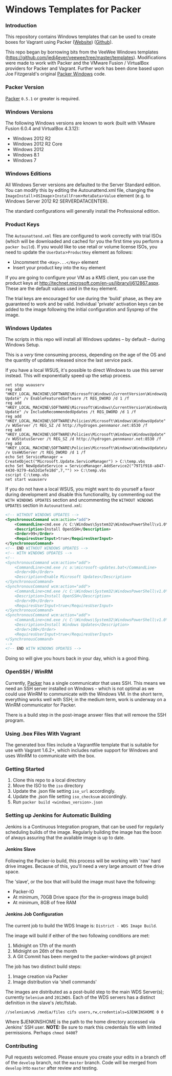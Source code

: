 # Windows Templates for Packer

### Introduction

This repository contains Windows templates that can be used to create boxes for Vagrant using Packer ([Website](http://www.packer.io)) ([Github](http://github.com/mitchellh/packer)).

This repo began by borrowing bits from the VeeWee Windows templates (https://github.com/jedi4ever/veewee/tree/master/templates). Modifications were made to work with Packer and the VMware Fusion / VirtualBox providers for Packer and Vagrant.
Further work has been done based upon Joe Fitzgerald's original [Packer Windows](https://github.com/joefitzgerald/packer-windows) code.

### Packer Version

[Packer](https://github.com/mitchellh/packer/blob/master/CHANGELOG.md) `0.5.1` or greater is required.

### Windows Versions

The following Windows versions are known to work (built with VMware Fusion 6.0.4 and VirtualBox 4.3.12):

 * Windows 2012 R2
 * Windows 2012 R2 Core
 * Windows 2012
 * Windows 8.1
 * Windows 7

### Windows Editions

All Windows Server versions are defaulted to the Server Standard edition. You can modify this by editing the Autounattend.xml file, changing the `ImageInstall`>`OSImage`>`InstallFrom`>`MetaData`>`Value` element (e.g. to Windows Server 2012 R2 SERVERDATACENTER).

The standard configurations will generally install the Professional edition.

### Product Keys

The `Autounattend.xml` files are configured to work correctly with trial ISOs (which will be downloaded and cached for you the first time you perform a `packer build`). If you would like to use retail or volume license ISOs, you need to update the `UserData`>`ProductKey` element as follows:

* Uncomment the `<Key>...</Key>` element
* Insert your product key into the `Key` element

If you are going to configure your VM as a KMS client, you can use the product keys at http://technet.microsoft.com/en-us/library/jj612867.aspx. These are the default values used in the `Key` element.

The trial keys are encouraged for use during the 'build' phase, as they are guaranteed to work and be valid.
Individual 'private' activation keys can be added to the image following the initial configuration and Sysprep of the image.

### Windows Updates

The scripts in this repo will install all Windows updates – by default – during Windows Setup.

This is a _very_ time consuming process, depending on the age of the OS and the quantity of updates released since the last service pack.

If you have a local WSUS, it's possible to direct Windows to use this server instead.
This will exponentially speed up the setup process.

```dosbatch
net stop wuauserv
reg add "HKEY_LOCAL_MACHINE\SOFTWARE\Microsoft\Windows\CurrentVersion\WindowsUpdate\Auto Update" /v EnableFeaturedSoftware /t REG_DWORD /d 1 /f
reg add "HKEY_LOCAL_MACHINE\SOFTWARE\Microsoft\Windows\CurrentVersion\WindowsUpdate\Auto Update" /v IncludeRecommendedUpdates /t REG_DWORD /d 1 /f
reg add "HKEY_LOCAL_MACHINE\SOFTWARE\Policies\Microsoft\Windows\WindowsUpdate" /v WUServer /t REG_SZ /d http://hydrogen.pennmanor.net:8530 /f
reg add "HKEY_LOCAL_MACHINE\SOFTWARE\Policies\Microsoft\Windows\WindowsUpdate" /v WUStatusServer /t REG_SZ /d http://hydrogen.pennmanor.net:8530 /f
reg add "HKEY_LOCAL_MACHINE\SOFTWARE\Policies\Microsoft\Windows\WindowsUpdate\AU" /v UseWUServer /t REG_DWORD /d 1 /f
echo Set ServiceManager = CreateObject("Microsoft.Update.ServiceManager") > C:\temp.vbs
echo Set NewUpdateService = ServiceManager.AddService2("7971f918-a847-4430-9279-4a52d1efe18d",7,"") >> C:\temp.vbs
cscript C:\temp.vbs
net start wuauserv
```

If you do not have a local WSUS, you might want to do yourself a favor during development and disable this functionality, by commenting out the `WITH WINDOWS UPDATES` section and uncommenting the `WITHOUT WINDOWS UPDATES` section in `Autounattend.xml`:

```xml
<!-- WITHOUT WINDOWS UPDATES -->
<SynchronousCommand wcm:action="add">
    <CommandLine>cmd.exe /c C:\Windows\System32\WindowsPowerShell\v1.0\powershell.exe -File a:\openssh.ps1 -AutoStart</CommandLine>
    <Description>Install OpenSSH</Description>
    <Order>99</Order>
    <RequiresUserInput>true</RequiresUserInput>
</SynchronousCommand>
<!-- END WITHOUT WINDOWS UPDATES -->
<!-- WITH WINDOWS UPDATES -->
<!--
<SynchronousCommand wcm:action="add">
    <CommandLine>cmd.exe /c a:\microsoft-updates.bat</CommandLine>
    <Order>98</Order>
    <Description>Enable Microsoft Updates</Description>
</SynchronousCommand>
<SynchronousCommand wcm:action="add">
    <CommandLine>cmd.exe /c C:\Windows\System32\WindowsPowerShell\v1.0\powershell.exe -File a:\openssh.ps1</CommandLine>
    <Description>Install OpenSSH</Description>
    <Order>99</Order>
    <RequiresUserInput>true</RequiresUserInput>
</SynchronousCommand>
<SynchronousCommand wcm:action="add">
    <CommandLine>cmd.exe /c C:\Windows\System32\WindowsPowerShell\v1.0\powershell.exe -File a:\win-updates.ps1</CommandLine>
    <Description>Install Windows Updates</Description>
    <Order>100</Order>
    <RequiresUserInput>true</RequiresUserInput>
</SynchronousCommand>
-->
<!-- END WITH WINDOWS UPDATES -->
```

Doing so will give you hours back in your day, which is a good thing.


### OpenSSH / WinRM

Currently, [Packer](http://packer.io) has a single communicator that uses SSH. This means we need an SSH server installed on Windows - which is not optimal as we could use WinRM to communicate with the Windows VM. In the short term, everything works well with SSH; in the medium term, work is underway on a WinRM communicator for Packer.

There is a build step in the post-image answer files that will remove the SSH program.

### Using .box Files With Vagrant

The generated box files include a Vagrantfile template that is suitable for
use with Vagrant 1.6.2+, which includes native support for Windows and uses
WinRM to communicate with the box.

### Getting Started

1. Clone this repo to a local directory
4. Move the ISO to the `iso` directory
5. Update the .json file setting `iso_url` accordingly.
6. Update the .json file setting `iso_checksum` accordingly.
7. Run `packer build <windows_version>.json`

### Setting up Jenkins for Automatic Building
Jenkins is a Continuous Integration program, that can be used for regularly scheduling builds of the image.
Regularly building the image has the boon of always assuring that the available image is up to date.

#### Jenkins Slave
Following the Packer-io build, this process will be working with 'raw' hard drive images.
Because of this, you'll need a very large amount of free drive space.

The 'slave', or the box that will build the image must have the following:

- Packer-IO
- At minimum, 70GB Drive space (for the in-progress image build)
- At minimum, 8GB of free RAM

#### Jenkins Job Configuration
The current job to build the WDS Image is: `District - WDS Image Build`.

The image will build if either of the two following conditions are met:
1. Midnight on 17th of the month
2. Midnight on 26th of the month
3. A Git Commit has been merged to the packer-windows git project

The job has two distinct build steps:
1. Image creation via Packer
2. Image distribution via 'shell commands'

The images are distributed as a post-build step to the main WDS Server(s); currently `Selenium` and `2012WDS`.
Each of the WDS servers has a distinct definition in the slave's /etc/fstab.
```
//selenium/w$ /media/files cifs users,rw,credentials=$JENKINSHOME 0 0
```
Where $JENKINSHOME is the path to the home directory accessed via Jenkins' SSH user.
**NOTE:** Be sure to mark this credentials file with limited permissions. Perhaps `chmod 0400`?


### Contributing

Pull requests welcomed. Please ensure you create your edits in a branch off of the `develop` branch, not the `master` branch.
Code will be merged from `develop` into `master` after review and testing.
